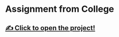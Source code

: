 # Assignment from College

## [✍️ Click to open the project!](https://shishir3d.github.io/e-commerce/)
